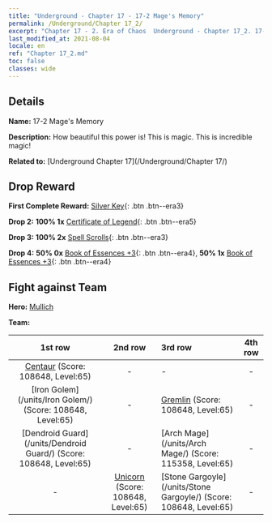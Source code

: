 ```yaml
---
title: "Underground - Chapter 17 - 17-2 Mage's Memory"
permalink: /Underground/Chapter 17_2/
excerpt: "Chapter 17 - 2. Era of Chaos  Underground - Chapter 17_2. 17-2 Mage's Memory"
last_modified_at: 2021-08-04
locale: en
ref: "Chapter 17_2.md"
toc: false
classes: wide
---
```


## Details

 **Name:** 17-2 Mage's Memory

 **Description:** How beautiful this power is! This is magic. This is incredible magic!

 **Related to:** [Underground Chapter 17](/Underground/Chapter 17/)

## Drop Reward

 **First Complete Reward:** [Silver Key](/Items/con_693/){: .btn .btn--era3}

 **Drop 2:** **100% 1x** [Certificate of Legend](/Items/mat_67/){: .btn .btn--era5}

 **Drop 3:** **100% 2x** [Spell Scrolls](/Items/con_694/){: .btn .btn--era3}

 **Drop 4:** **50% 0x** [Book of Essences +3](/Items/mat_60/){: .btn .btn--era4}, **50% 1x** [Book of Essences +3](/Items/mat_60/){: .btn .btn--era4}


## Fight against Team
 **Hero:** [Mullich](/heroes/Mullich/)

 **Team:**


  | 1st row | 2nd row | 3rd row | 4th row |
  |:----:|:----:|:----|:----:|
  | [Centaur](/units/Centaur/) (Score: 108648, Level:65)  | - | - | - |
  | [Iron Golem](/units/Iron Golem/) (Score: 108648, Level:65)  | - | [Gremlin](/units/Gremlin/) (Score: 108648, Level:65)  | - |
  | [Dendroid Guard](/units/Dendroid Guard/) (Score: 108648, Level:65)  | - | [Arch Mage](/units/Arch Mage/) (Score: 115358, Level:65)  | - |
  | - | [Unicorn](/units/Unicorn/) (Score: 108648, Level:65)  | [Stone Gargoyle](/units/Stone Gargoyle/) (Score: 108648, Level:65)  | - |



